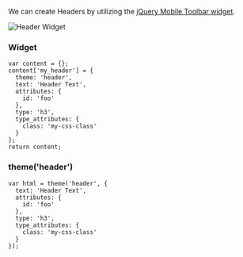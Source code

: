 We can create Headers by utilizing the [jQuery Mobile Toolbar widget](http://api.jquerymobile.com/toolbar/).

![Header Widget](http://drupalgap.org/sites/default/files/header-widget.png)

### Widget
```
var content = {};
content['my_header'] = {
  theme: 'header',
  text: 'Header Text',
  attributes: {
    id: 'foo'
  },
  type: 'h3',
  type_attributes: {
    class: 'my-css-class'
  }
};
return content;
```

### theme('header')
```
var html = theme('header', {
  text: 'Header Text',
  attributes: {
    id: 'foo'
  },
  type: 'h3',
  type_attributes: {
    class: 'my-css-class'
  }
});
```
